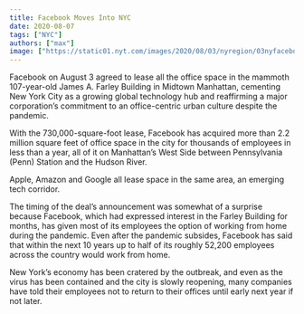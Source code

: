 ```yaml
---
title: Facebook Moves Into NYC
date: 2020-08-07
tags: ["NYC"]
authors: ["max"]
image: ["https://static01.nyt.com/images/2020/08/03/nyregion/03nyfacebook-1/03nyfacebook-1-superJumbo.jpg?quality=90&auto=webp"]
---
```


Facebook on August 3 agreed to lease all the office space in the mammoth 107-year-old James A. Farley Building in Midtown Manhattan, cementing New York City as a growing global technology hub and reaffirming a major corporation’s commitment to an office-centric urban culture despite the pandemic.

With the 730,000-square-foot lease, Facebook has acquired more than 2.2 million square feet of office space in the city for thousands of employees in less than a year, all of it on Manhattan’s West Side between Pennsylvania (Penn) Station and the Hudson River.

Apple, Amazon and Google all lease space in the same area,  an emerging tech corridor.

The timing of the deal’s announcement was somewhat of a surprise because Facebook, which had expressed interest in the Farley Building for months, has given most of its employees the option of working from home during the pandemic. Even after the pandemic subsides, Facebook has said that within the next 10 years up to half of its roughly 52,200 employees across the country would work from home.

New York’s economy has been cratered by the outbreak, and even as the virus has been contained and the city is slowly reopening, many companies have told their employees not to return to their offices until early next year if not later.
